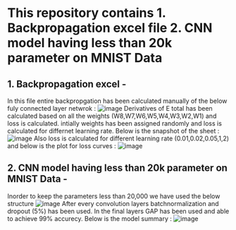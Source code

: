 # This repository contains 1. Backpropagation excel file 2. CNN model having less than 20k parameter on MNIST Data

## 1. Backpropagation excel -
In this file entire backpropgation has been calculated manually of the below fuly connected layer netwrok : 
![image](https://github.com/code4koustav/ERA---First-Neural-Network/assets/92668707/d946cccb-b255-4021-b86a-cea3dca59af7)
Derivatives of E total has been calculated based on all the weights (W8,W7,W6,W5,W4,W3,W2,W1) and loss is calculated.
intially weights has been assigned randomly and loss is calculated for differnet learning rate.
Below is the snapshot of the sheet :
![image](https://github.com/code4koustav/ERA---First-Neural-Network/assets/92668707/a050c381-58be-459f-be8f-4d334e62845c)
Also loss is calculated for different learning rate (0.01,0.02,0.05,1,2) and below is the plot for loss curves :
![image](https://github.com/code4koustav/ERA---First-Neural-Network/assets/92668707/65389e7a-8e63-42c3-8184-2750e67e8f87)

## 2. CNN model having less than 20k parameter on MNIST Data -
Inorder to keep the parameters less than 20,000 we have used the below structure 
![image](https://github.com/code4koustav/ERA---First-Neural-Network/assets/92668707/3bdcfb80-3014-4665-8b35-8994ab240b2a)
After every convolution layers batchnormalization and dropout (5%) has been used.
In the final layers GAP has been used and able to achieve 99% accurecy.
Below is the model summary :
![image](https://github.com/code4koustav/ERA---First-Neural-Network/assets/92668707/6e8fb503-e098-4b17-ab76-f23fc7595c21)

